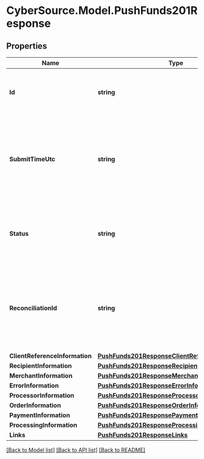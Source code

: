 # CyberSource.Model.PushFunds201Response
## Properties

Name | Type | Description | Notes
------------ | ------------- | ------------- | -------------
**Id** | **string** | A unique identification number to identify the submitted request. It is also appended to the endpoint of the resource.  | [optional] 
**SubmitTimeUtc** | **string** | Time of request in UTC. Format: &#x60;YYYY-MM-DDThh:mm:ssZ&#x60;  **Example** &#x60;2016-08-11T22:47:57Z&#x60; equals August 11, 2016, at 22:47:57 (10:47:57 p.m.). The &#x60;T&#x60; separates the date and the time. The &#x60;Z&#x60; indicates UTC.  | [optional] 
**Status** | **string** | The status of the submitted transaction.  Possible values: - AUTHORIZED - DECLINED - SERVER_ERROR - INVALID_REQUEST - PARTIAL_AUTHORIZED  | [optional] 
**ReconciliationId** | **string** | Cybersource or merchant generated transaction reference number. This is sent to the processor and is echoed back in the response to the merchant. This is This value is used for reconciliation purposes.  | [optional] 
**ClientReferenceInformation** | [**PushFunds201ResponseClientReferenceInformation**](PushFunds201ResponseClientReferenceInformation.md) |  | [optional] 
**RecipientInformation** | [**PushFunds201ResponseRecipientInformation**](PushFunds201ResponseRecipientInformation.md) |  | [optional] 
**MerchantInformation** | [**PushFunds201ResponseMerchantInformation**](PushFunds201ResponseMerchantInformation.md) |  | [optional] 
**ErrorInformation** | [**PushFunds201ResponseErrorInformation**](PushFunds201ResponseErrorInformation.md) |  | [optional] 
**ProcessorInformation** | [**PushFunds201ResponseProcessorInformation**](PushFunds201ResponseProcessorInformation.md) |  | [optional] 
**OrderInformation** | [**PushFunds201ResponseOrderInformation**](PushFunds201ResponseOrderInformation.md) |  | [optional] 
**PaymentInformation** | [**PushFunds201ResponsePaymentInformation**](PushFunds201ResponsePaymentInformation.md) |  | [optional] 
**ProcessingInformation** | [**PushFunds201ResponseProcessingInformation**](PushFunds201ResponseProcessingInformation.md) |  | [optional] 
**Links** | [**PushFunds201ResponseLinks**](PushFunds201ResponseLinks.md) |  | [optional] 

[[Back to Model list]](../README.md#documentation-for-models) [[Back to API list]](../README.md#documentation-for-api-endpoints) [[Back to README]](../README.md)

